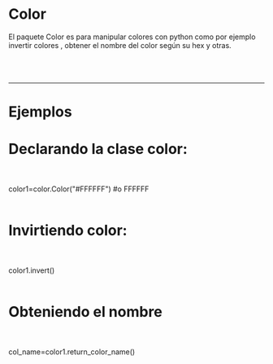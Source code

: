 # Color

El paquete Color es para manipular
colores con python como por ejemplo
invertir colores , obtener el nombre
del color según su hex y otras.
<br> </br>
<br> </br>
<hr>
<h1>Ejemplos</h1>
<h1>Declarando la clase color:</h1>
<br></br>
color1=color.Color("#FFFFFF") #o FFFFFF
<br></br>
<h1>Invirtiendo color:</h1>
<br></br>
color1.invert()
<br></br>
<h1>Obteniendo el nombre</h1>
<br></br>
col_name=color1.return_color_name()

 
